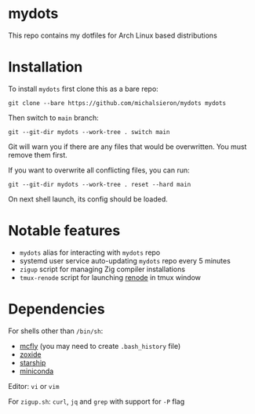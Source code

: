 # mydots

This repo contains my dotfiles for Arch Linux based distributions

# Installation

To install `mydots` first clone this as a bare repo:
```
git clone --bare https://github.com/michalsieron/mydots mydots
```
Then switch to `main` branch:
```
git --git-dir mydots --work-tree . switch main
```
Git will warn you if there are any files that would be overwritten.
You must remove them first.

If you want to overwrite all conflicting files, you can run:
```
git --git-dir mydots --work-tree . reset --hard main
```

On next shell launch, its config should be loaded.

# Notable features

- `mydots` alias for interacting with `mydots` repo
- systemd user service auto-updating `mydots` repo every 5 minutes
- `zigup` script for managing Zig compiler installations
- `tmux-renode` script for launching [renode](https://renode.io) in tmux window

# Dependencies

For shells other than `/bin/sh`:
- [mcfly](https://github.com/cantino/mcfly) (you may need to create `.bash_history` file)
- [zoxide](https://github.com/ajeetdsouza/zoxide)
- [starship](https://github.com/starship/starship)
- [miniconda](https://docs.conda.io/en/latest/miniconda.html)

Editor: `vi` or `vim`

For `zigup.sh`: `curl`, `jq` and `grep` with support for `-P` flag

